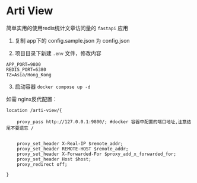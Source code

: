 # Arti View

简单实用的使用redis统计文章访问量的 `fastapi` 应用 

1. 复制 app下的 config.sample.json 为 config.json

2. 项目目录下新建 `.env` 文件，修改内容

```
APP_PORT=9800
REDIS_PORT=6380
TZ=Asia/Hong_Kong
```

3. 启动容器
 `docker compose up -d`


如需 nginx反代配置：

``` 
location /arti-view/{
    
    proxy_pass http://127.0.0.1:9800/; #docker 容器中配置的端口地址,注意结尾不要遗忘 / 
    
    
    proxy_set_header X-Real-IP $remote_addr;
    proxy_set_header REMOTE-HOST $remote_addr;
    proxy_set_header X-Forwarded-For $proxy_add_x_forwarded_for;
    proxy_set_header Host $host;
    proxy_redirect off;

}
```
